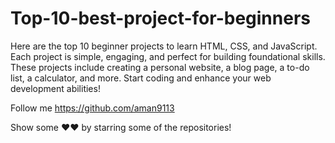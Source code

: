 # Top-10-best-project-for-beginners

Here are the top 10 beginner projects to learn HTML, CSS, and JavaScript. Each project is simple, engaging, and perfect for building foundational skills. These projects include creating a personal website, a blog page, a to-do list, a calculator, and more. Start coding and enhance your web development abilities!

Follow me https://github.com/aman9113

Show some ❤❤ by starring some of the repositories!


